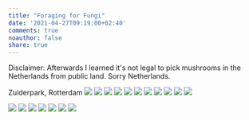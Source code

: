```yaml
---
title: "Foraging for Fungi"
date: '2021-04-27T09:19:00+02:40'
comments: true
noauthor: false
share: true
---
```

Disclaimer: Afterwards I learned it's not legal to pick mushrooms in the Netherlands from public land. Sorry Netherlands.

Zuiderpark, Rotterdam
![](/Myc5003.jpg)
![](/Myc5001.jpg)
![](/Myc5004.jpg)
![](/Myc2074.jpg)
![](/Myc2073.jpg)
![](/Myc2079.jpg)
![](/Myc2056.jpg)
![](/Myc2076.jpg)
![](/Myc2081.jpg)
![](/Myc2080.jpg)
![](/Myc2062.jpg)

![](/Myc5005.jpg)
![](/Myc2072.jpg)
![](/Myc2070.jpg)
![](/Myc.gif)
![](/Myc2065.jpg)
![](/Myc2066.jpg)
![](/Myc2067.jpg)
